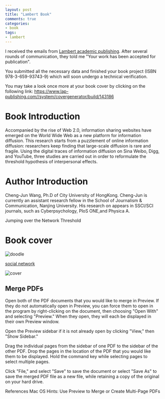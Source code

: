 ```yaml
---
layout: post
title: "Lambert Book"
comments: true
categories:
- book
tags:
- lambert
---
```


I received the emails from [Lambert academic publishing](http://www.lap-publishing.com). After several rounds of communication, they told me "Your work has been accepted for publication".

 You submitted all the necessary data and finished your book project (ISBN 978-3-659-93743-9) which will soon undergo a technical verification.

 You may take a look once more at your book cover by clicking on the following link: 
https://www.lap-publishing.com//system/covergenerator/build/143186


# Book Introduction
Accompanied by the rise of Web 2.0, information sharing websites have emerged on the World Wide Web as a new platform for information diffusion. This research starts from a puzzlement of online information diffusion: researchers keep finding that large-scale diffusion is rare and fragile. Using the digital traces of information diffusion on Sina Weibo, Digg, and YouTube, three studies are carried out in order to reformulate the threshold hypothesis of interpersonal effects.

# Author Introduction

Cheng-Jun Wang, Ph.D of City University of HongKong. Cheng-Jun is currently an assistant research
fellow in the School of Journalism & Communication, Nanjing University. His research on appears in SSCI/SCI journals, such as Cyberpsychology, PloS ONE,and Physica A.

Jumping over the Network Threshold

# Book cover

![doodle](http://oaf2qt3yk.bkt.clouddn.com/2148c28b402cd5c75b4c339c76d194c8.png)



[social network](https://www.ingimage.com/imagedetails/79006660_extInt0/ING_43319_01455-Ingimage-contributors-The-concept-of-social-networks-internet-and-online.html)


![cover](http://oaf2qt3yk.bkt.clouddn.com/811b49c9a851a7031fb79e6a72e73fd2.png)

## Merge PDFs

Open both of the PDF documents that you would like to merge in Preview. If they do not automatically open in Preview, you can force them to open in the program by right-clicking on the document, then choosing "Open With" and selecting "Preview." When they open, they will each be displayed in their own Preview window.

Open the Preview sidebar if it is not already open by clicking "View," then "Show Sidebar."

Drag the individual pages from the sidebar of one PDF to the sidebar of the other PDF. Drop the pages in the location of the PDF that you would like them to be displayed. Hold the command key while selecting pages to select multiple pages.

Click "File," and select "Save" to save the document or select "Save As" to save the merged PDF file as a new file, while retaining a copy of the original on your hard drive.

References
Mac OS Hints: Use Preview to Merge or Create Multi-Page PDFs

